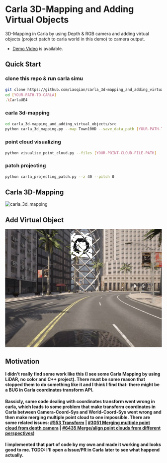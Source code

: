 # Carla 3D-Mapping and Adding Virtual Objects
3D-Mapping in Carla by using Depth & RGB camera and adding virtual objects (project patch to carla world in this demo) to camera output.
* [Demo Video](https://www.youtube.com/watch?v=6ewC3qSw9zM) is available.
## Quick Start
### clone this repo & run carla simu
```bash
git clone https://github.com/iaoqian/carla_3d-mapping_and_adding_virtual_objects.git
cd [YOUR-PATH-TO-CARLA]
.\CarlaUE4
```
### carla 3d-mapping
```bash
cd carla_3d-mapping_and_adding_virtual_objects/src
python carla_3d_mapping.py --map Town10HD --save_data_path [YOUR-PATH-TO-SAVE-DATA]
```
### point cloud visualizing
```bash
python visualize_point_cloud.py --files [YOUR-POINT-CLOUD-FILE-PATH]
```
### patch projecting
```bash
python carla_projecting_patch.py --z 40 --pitch 0
```

## Carla 3D-Mapping
![carla_3d_mapping](https://github.com/iaoqian/carla_3d-mapping_and_adding_virtual_objects/blob/main/IMG/carla_pc.png)
## Add Virtual Object
![project_patch](https://github.com/iaoqian/carla_3d-mapping_and_adding_virtual_objects/blob/main/IMG/project_patch.png)
## Motivation
#### I didn't really find some work like this (I see some Carla Mapping by using LiDAR, no color and C++ project). There must be some reason that stopped them to do something like it and I think I find that: there might be a BUG in Carla coordinates transform API.
#### Bassicly, some code dealing with coordinates transform went wrong in carla, which leads to some problem that make transform coordinates in Carla between Camera-Coord-Sys and World-Coord-Sys went wrong and then make merging multiple point cloud to one impossible. There are some related issues: [#553 Transform](https://github.com/carla-simulator/carla/issues/553) | [#3051 Merging multiple point cloud from depth camera](https://github.com/carla-simulator/carla/issues/3051) | [#6435 Merge/align point clouds from different perspectives](https://github.com/carla-simulator/carla/issues/6435))
#### I implemented that part of code by my own and made it working and looks good to me. TODO: I'll open a Issue/PR in Carla later to see what happend actually.
